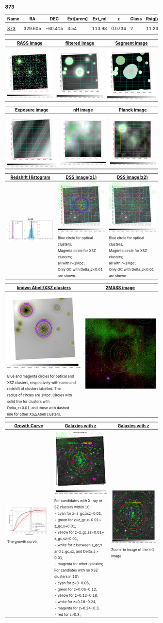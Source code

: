 <div STYLE="page-break-after: always;"></div>

### 873

|Name          |RA          |DEC      | Ext[arcm] | Ext_ml | z    | Class| Rsig[arcmin] | CRsig[c/s] | CR500[c/s] | R500[Mpc] |L500[erg/s]|F500[erg/s/cm^2]| M500[Msun]|Tx[keV]|beta|GC(XSZ,Delta_z<0.01)| GC(OPT,Delta_z<0.01)|GC|alias|
|--------------|------------|------------|---|---|-----------|--------|------|------|----|----|----|----|----|----|----|----|----|----|---|
|[873](script/873.md)     | 329.605       | -60.415       | 3.54    | 113.98   | 0.0734 | 2   | 11.238 |0.390 |0.388 |0.912 |9.647e+43 |7.325e-12 |2.314e+14 |3.677 |0.923 |Tar, |Wen, |Tar, A, |k438|

|[RASS image](../image/873/873_img.pdf)|[filtered image](../image/873/873_fil.pdf)|[Segment image](../image/873/873_seg.pdf)|
|-------------------|--------------------|-------------------|
| <img src="../image/873/873_img.png" width="300">  | <img src="../image/873/873_fil.png" width="300">   | <img src="../image/873/873_seg.png" width="300">  |

|[Exposure image](../image/873/873_mex.pdf)| [nH image](../image/873/873_nh.pdf)| [Planck image](../image/873/873_p.pdf)|
|-------------------|--------------------|-------------------|
|<img src="../image/873/873_mex.png" width="300">   | <img src="../image/873/873_nh.png" width="300">    | <img src="../image/873/873_p.png" width="300"> |

|[Redshift Histogram](../image/873/873_zg.pdf) | [DSS image(z1)](../image/873/873_dss_z1.pdf)      |  [DSS image(z2)](../image/873/873_dss_z2.pdf)    |
|-------------------|--------------------|-------------------|
|<img src="../image/873/873_zg.png" width="300"> |<img src="../image/873/873_dss_z1.png" width="300"> <sub><br>Blue circle for optical clusters; <br>Magenta circle for XSZ clusters; <br>all with r=1Mpc; <br>Only GC with Delta_z<0.01 are shown. </sub>| <img src="../image/873/873_dss_z2.png" width="300"><sub><br>Blue circle for optical clusters; <br>Magenta circle for XSZ clusters; <br>all with r=1Mpc; <br>Only GC with Delta_z<0.01 are shown. </sub> |

|[known Abell/XSZ clusters](../image/873/873_m.pdf) | [2MASS image](../image/873/873_2mass.pdf)      |
|-------------------|-------------------|
|<img src=../image/873/873_m.png width="300"> <sub><br>Blue and magenta circles for optical and <br>XSZ clusters, respectively with name and <br>redshift of clusters labelled. The <br>radius of circles are 1Mpc. Circles with <br>solid line for clusters with <br>Delta_z<0.01, and those with dashed <br>line for other XSZ/Abell clusters.        </sub>|<img src="../image/873/873_2mass.png" width="300">  |

|[Growth Curve](../image/873/873_gca_all.png) |[Galaxies with z](../image/873/873_opt_ned.pdf) |[Galaxies with z](../image/873/873_opt_ned_zoom.pdf) |
|-------------------|-------------------|-------------------|
| <img src="../image/873/873_gca_all.png" width="300"> <sub><br>The growth curve.</sub>| <img src=../image/873/873_opt_ned.png width="300"> <br><sub> For candidates with X-ray or SZ clusters within 10': <br> - cyan for z<z_gc,xsz-0.01, <br> - green for z=z_gc,x-0.01~ z_gc,x+0.01, <br> - yellow for z=z_gc,sz-0.01~ z_gc,sz+0.01, <br> - white for z between z_gc,x and z_gc,sz, and Delta_z > 0.01, <br> - magenta for other galaxies; <br>For candiates with no XSZ clusters in 10': <br> - cyan for z=0-0.06, <br> - green for z=0.06-0.12, <br> - yellow for z=0.12-0.18, <br> - white for z=0.18-0.24, <br> - magenta for z=0.24-0.3, <br> - red for z>0.3 ;  </sub>|<img src=../image/873/873_opt_ned_zoom.png width="300">  <br><sub> Zoom-in image of the left image</sub>|




